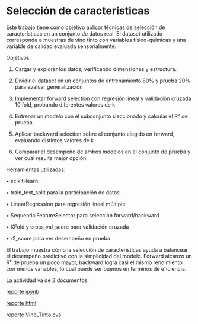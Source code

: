 # Selección de características 

Este trabajo tiene como objetivo aplicar técnicas de selección de características en un conjunto de datos real. El dataset utilizado corresponde a muestras de vino tinto con variables físico-químicas y una variable de calidad evaluada sensorialmente.

Objetivos:

1. Cargar y explorar los datos, verificando dimensiones y estructura.

2. Dividir el dataset en un conjuntos de entrenamiento 80% y prueba 20% para evaluar generalización

3. Implementar forward selection con regresión lineal y validación cruzada 10 fold, probando diferentes valores de k

4. Entrenar un modelo con el subconjunto sleccionado y calcular el R² de prueba

5. Aplicar backward selection sobre el conjunto elegido en forward, evaluando distintos valores de k

6. Comparar el desempeño de ambos modelos en el conjunto de prueba y ver cual resulta mejor opción.

Herramientas utilizadas:

• scikit-learn:

• train_test_split para la participación de datos

• LinearRegression para regresión lineal múltiple

• SequentialFeatureSelector para selección forward/backward

• KFold y cross_val_score para validación cruzada

• r2_score para ver desempeño en prueba

El trabajo muestra cómo la selección de caracteristicas ayuda a balancear el desempeño predictivo con la simplicidad del modelo. Forward alcanzo un R² de prueba un poco mayor, backward logra casi el mismo rendimiento con menos variables, lo cual puede ser buenos en terminos de eficiencia.


La actividad va de 3 documentos:

[reporte ipynb](A1.4_652911.ipynb)

[reporte html](A1.4_652911.html)

[reporte Vino_Tinto.cvs](Vino_Tinto.cvs)
